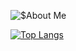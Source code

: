 ![$About Me](https://github-readme-stats.vercel.app/api?username=Cabajii&show_icons=true&theme=radical)

[![Top Langs](https://github-readme-stats.vercel.app/api/top-langs/?username=Cabajii)](https://github.com/Cabajii/github-readme-stats)
